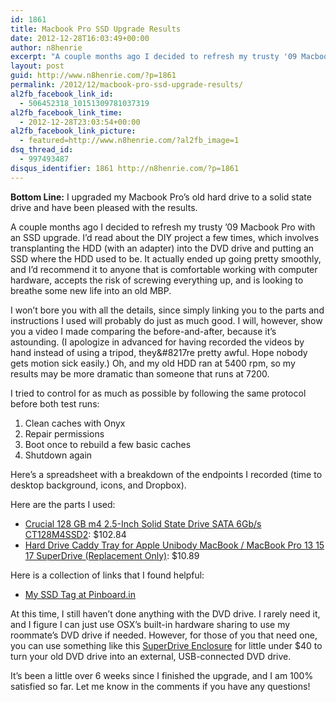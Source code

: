 ```yaml
---
id: 1861
title: Macbook Pro SSD Upgrade Results
date: 2012-12-28T16:03:49+00:00
author: n8henrie
excerpt: "A couple months ago I decided to refresh my trusty '09 Macbook Pro with an SSD upgrade. I'd read about the DIY project a few times, which involves transplanting the HDD (with an adapter) into the DVD drive and putting an SSD where the HDD used to be. It actually ended up going pretty smoothly, and I'd recommend it to anyone that is comfortable working with computer hardware, accepts the risk of screwing everything up, and is looking to breathe some new life into an old MBP."
layout: post
guid: http://www.n8henrie.com/?p=1861
permalink: /2012/12/macbook-pro-ssd-upgrade-results/
al2fb_facebook_link_id:
  - 506452318_10151309781037319
al2fb_facebook_link_time:
  - 2012-12-28T23:03:54+00:00
al2fb_facebook_link_picture:
  - featured=http://www.n8henrie.com/?al2fb_image=1
dsq_thread_id:
  - 997493487
disqus_identifier: 1861 http://n8henrie.com/?p=1861
---
```

**Bottom Line:** I upgraded my Macbook Pro&#8217;s old hard drive to a solid state drive and have been pleased with the results.
  
<!--more-->

A couple months ago I decided to refresh my trusty &#8217;09 Macbook Pro with an SSD upgrade. I&#8217;d read about the DIY project a few times, which involves transplanting the HDD (with an adapter) into the DVD drive and putting an SSD where the HDD used to be. It actually ended up going pretty smoothly, and I&#8217;d recommend it to anyone that is comfortable working with computer hardware, accepts the risk of screwing everything up, and is looking to breathe some new life into an old MBP.

I won&#8217;t bore you with all the details, since simply linking you to the parts and instructions I used will probably do just as much good. I will, however, show you a video I made comparing the before-and-after, because it&#8217;s astounding. (I apologize in advanced for having recorded the videos by hand instead of using a tripod, they&#038;#8217re pretty awful. Hope nobody gets motion sick easily.) Oh, and my old HDD ran at 5400 rpm, so my results may be more dramatic than someone that runs at 7200.



I tried to control for as much as possible by following the same protocol before both test runs:

  1. Clean caches with Onyx
  2. Repair permissions
  3. Boot once to rebuild a few basic caches
  4. Shutdown again

Here&#8217;s a spreadsheet with a breakdown of the endpoints I recorded (time to desktop background, icons, and Dropbox).



Here are the parts I used:

  * <a target="_blank" href="http://www.amazon.com/gp/product/B004W2JKZI/ref=as_li_ss_tl?ie=UTF8&tag=n8henriecom-20&linkCode=as2&camp=1789&creative=390957&creativeASIN=B004W2JKZI">Crucial 128 GB m4 2.5-Inch Solid State Drive SATA 6Gb/s CT128M4SSD2</a>: $102.84
  * <a target="_blank" href="http://www.amazon.com/gp/product/B0058AH2US/ref=as_li_ss_tl?ie=UTF8&tag=n8henriecom-20&linkCode=as2&camp=1789&creative=390957&creativeASIN=B0058AH2US">Hard Drive Caddy Tray for Apple Unibody MacBook / MacBook Pro 13 15 17 SuperDrive (Replacement Only)</a>: $10.89

Here is a collection of links that I found helpful:

  * <a target="_blank" href="https://pinboard.in/u:n8henrie/t:ssd/">My SSD Tag at Pinboard.in</a>

At this time, I still haven&#8217;t done anything with the DVD drive. I rarely need it, and I figure I can just use OSX&#8217;s built-in hardware sharing to use my roommate&#8217;s DVD drive if needed. However, for those of you that need one, you can use something like this <a target="_blank" href="http://www.amazon.com/gp/product/B00724YQSY/ref=as_li_ss_tl?ie=UTF8&tag=n8henriecom-20&linkCode=as2&camp=1789&creative=390957&creativeASIN=B00724YQSY">SuperDrive Enclosure</a> for little under $40 to turn your old DVD drive into an external, USB-connected DVD drive.

It&#8217;s been a little over 6 weeks since I finished the upgrade, and I am 100% satisfied so far. Let me know in the comments if you have any questions!
